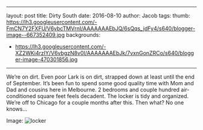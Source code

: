 
---
layout: post
title: Dirty South
date: 2016-08-10
author: Jacob
tags:
thumb: https://lh3.googleusercontent.com/-FmCN7Y2FXFU/V6vbcTMVrnI/AAAAAAAEbJQ/6sQqs_jdFy4/s640/blogger-image--667352409.jpg
backgrounds:
- https://lh3.googleusercontent.com/-XZ2WKi4rzIY/V6vbgzN8v0I/AAAAAAAEbJk/7vxnGonZRCo/s640/blogger-image-470301856.jpg
---

We’re on dirt.  Even poor Lark is on dirt, strapped down at least until the end of September.  It’s been fun to spend some good quality time with Mom and Dad and cousins here in Melbourne.  2 bedrooms and couple hundred air-conditioned square feet feels decadent.  The locker is tidy and organized.  We’re off to Chicago for a couple months after this.  Then what?  No one knows…

Image: ![locker](https://lh3.googleusercontent.com/-FmCN7Y2FXFU/V6vbcTMVrnI/AAAAAAAEbJQ/6sQqs_jdFy4/s640/blogger-image--667352409.jpg)

